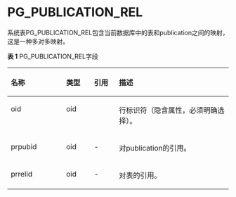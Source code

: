 # PG\_PUBLICATION\_REL<a name="ZH-CN_TOPIC_0000001243597361"></a>

系统表PG\_PUBLICATION\_REL包含当前数据库中的表和publication之间的映射，这是一种多对多映射。

**表 1**  PG\_PUBLICATION\_REL字段

<a name="table14568010193012"></a>
<table><thead align="left"><tr id="row17568111093012"><th class="cellrowborder" valign="top" width="25%" id="mcps1.2.5.1.1"><p id="p16568810143019"><a name="p16568810143019"></a><a name="p16568810143019"></a>名称</p>
</th>
<th class="cellrowborder" valign="top" width="12.58%" id="mcps1.2.5.1.2"><p id="p1756915108308"><a name="p1756915108308"></a><a name="p1756915108308"></a>类型</p>
</th>
<th class="cellrowborder" valign="top" width="11.28%" id="mcps1.2.5.1.3"><p id="p17569410133019"><a name="p17569410133019"></a><a name="p17569410133019"></a>引用</p>
</th>
<th class="cellrowborder" valign="top" width="51.13999999999999%" id="mcps1.2.5.1.4"><p id="p145694109300"><a name="p145694109300"></a><a name="p145694109300"></a>描述</p>
</th>
</tr>
</thead>
<tbody><tr id="row78611571538"><td class="cellrowborder" valign="top" width="25%" headers="mcps1.2.5.1.1 "><p id="zh-cn_topic_0283137298_zh-cn_topic_0237122310_p1333112917367"><a name="zh-cn_topic_0283137298_zh-cn_topic_0237122310_p1333112917367"></a><a name="zh-cn_topic_0283137298_zh-cn_topic_0237122310_p1333112917367"></a>oid</p>
</td>
<td class="cellrowborder" valign="top" width="12.58%" headers="mcps1.2.5.1.2 "><p id="zh-cn_topic_0283137298_zh-cn_topic_0237122310_p1433462923615"><a name="zh-cn_topic_0283137298_zh-cn_topic_0237122310_p1433462923615"></a><a name="zh-cn_topic_0283137298_zh-cn_topic_0237122310_p1433462923615"></a>oid</p>
</td>
<td class="cellrowborder" valign="top" width="11.28%" headers="mcps1.2.5.1.3 ">&nbsp;</td>
<td class="cellrowborder" valign="top" width="51.13999999999999%" headers="mcps1.2.5.1.4 "><p id="zh-cn_topic_0283137298_zh-cn_topic_0237122310_p0334429173619"><a name="zh-cn_topic_0283137298_zh-cn_topic_0237122310_p0334429173619"></a><a name="zh-cn_topic_0283137298_zh-cn_topic_0237122310_p0334429173619"></a>行标识符（隐含属性，必须明确选择）。</p>
</td>
</tr>
    <tr id="row3569181053017"><td class="cellrowborder" valign="top" width="25%" headers="mcps1.2.5.1.1 "><p id="p3569191063018"><a name="p3569191063018"></a><a name="p3569191063018"></a>prpubid</p>
</td>
<td class="cellrowborder" valign="top" width="12.58%" headers="mcps1.2.5.1.2 "><p id="p175691710143010"><a name="p175691710143010"></a><a name="p175691710143010"></a>oid</p>
</td>
<td class="cellrowborder" valign="top" width="11.28%" headers="mcps1.2.5.1.3 "><p id="p205691410163012"><a name="p205691410163012"></a><a name="p205691410163012"></a>-</p>
</td>
<td class="cellrowborder" valign="top" width="51.13999999999999%" headers="mcps1.2.5.1.4 "><p id="p956961083015"><a name="p956961083015"></a><a name="p956961083015"></a>对publication的引用。</p>
</td>
</tr>
<tr id="row656914102306"><td class="cellrowborder" valign="top" width="25%" headers="mcps1.2.5.1.1 "><p id="p256910104303"><a name="p256910104303"></a><a name="p256910104303"></a>prrelid</p>
</td>
<td class="cellrowborder" valign="top" width="12.58%" headers="mcps1.2.5.1.2 "><p id="p1156921017309"><a name="p1156921017309"></a><a name="p1156921017309"></a>oid</p>
</td>
<td class="cellrowborder" valign="top" width="11.28%" headers="mcps1.2.5.1.3 "><p id="p195691108302"><a name="p195691108302"></a><a name="p195691108302"></a>-</p>
</td>
<td class="cellrowborder" valign="top" width="51.13999999999999%" headers="mcps1.2.5.1.4 "><p id="p205701910163015"><a name="p205701910163015"></a><a name="p205701910163015"></a>对表的引用。</p>
</td>
</tr>
</tbody>
</table>


